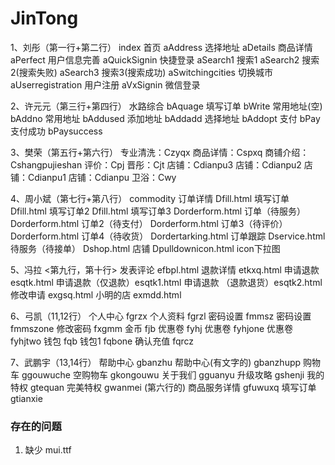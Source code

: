 # JinTong
1、刘彤（第一行+第二行）
    index   首页
    aAddress    选择地址
    aDetails    商品详情
    aPerfect    用户信息完善 
    aQuickSignin    快捷登录
    aSearch1    搜索1
    aSearch2    搜索2(搜索失败)
    aSearch3    搜索3(搜索成功)
    aSwitchingcities    切换城市
    aUserregistration   用户注册
    aVxSignin   微信登录

2、许元元（第三行+第四行）
    水路综合 bAquage
    填写订单 bWrite
    常用地址(空) bAddno
    常用地址 bAddused
    添加地址 bAddadd
    选择地址 bAddopt
    支付 bPay
    支付成功 bPaysuccess

3、樊荣（第五行+第六行）
    专业清洗：Czyqx
    商品详情：Cspxq
    商铺介绍：Cshangpujieshan
    评价：Cpj
    晋彤：Cjt
    店铺：Cdianpu3
    店铺：Cdianpu2
    店铺：Cdianpu1
    店铺：Cdianpu
    卫浴：Cwy

4、周小斌（第七行+第八行）
    commodity 订单详情
    Dfill.html 填写订单
    Dfill.html 填写订单2
    Dfill.html 填写订单3
    Dorderform.html 订单（待服务）
    Dorderform.html 订单2（待支付）
    Dorderform.html 订单3（待评价）
    Dorderform.html 订单4（待收货）
    Dordertarking.html 订单跟踪
    Dservice.html 待服务（待接单）
    Dshop.html 店铺
    Dpulldownicon.html  icon下拉图

5、冯拉   <第九行，第十行>
    发表评论 efbpl.html
    退款详情 etkxq.html
    申请退款 esqtk.html
    申请退款（仅退款）esqtk1.html
    申请退款 （退款退货）esqtk2.html
    修改申请 exgsq.html
    小明的店 exmdd.html

6、弓凯（11,12行）
    个人中心 fgrzx
    个人资料 fgrzl
    密码设置 fmmsz
    密码设置 fmmszone
    修改密码 fxgmm
    金币 fjb
    优惠卷 fyhj
    优惠卷 fyhjone
    优惠卷 fyhjtwo
    钱包 fqb
    钱包1 fqbone
    确认充值 fqrcz

7、武鹏宇（13,14行）
    帮助中心 gbanzhu
    帮助中心(有文字的) gbanzhupp
    购物车 ggouwuche
    空购物车 gkongouwu
    关于我们 gguanyu
    升级攻略 gshenji
    我的特权 gtequan
    完美特权 gwanmei
(第六行的)
    商品服务详情 gfuwuxq
    填写订单 gtianxie

### 存在的问题
1. 缺少 mui.ttf
